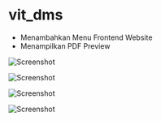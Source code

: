 # vit_dms
  - Menambahkan Menu Frontend Website
  - Menampilkan PDF Preview
  
![Screenshot](https://github.com/armannurhidayat/vit_dms/blob/master/preview/Screenshot_1.png)

![Screenshot](https://github.com/armannurhidayat/vit_dms/blob/master/preview/Screenshot_2.png)

![Screenshot](https://github.com/armannurhidayat/vit_dms/blob/master/preview/Screenshot_3.png)

![Screenshot](https://github.com/armannurhidayat/vit_dms/blob/master/preview/Screenshot_4.png)
